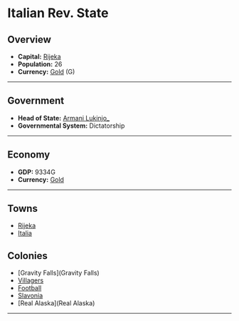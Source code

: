 # Italian Rev. State

## Overview

- **Capital:** [Rijeka](Rijeka)
- **Population:** 26
- **Currency:** [Gold](Gold) (G)

---

## Government

- **Head of State:** [Armani Lukinjo_](Lukinjo_)
- **Governmental System:** Dictatorship

---

## Economy

- **GDP:** 9334G
- **Currency:** [Gold](Gold)

---

## Towns

- [Rijeka](Rijeka)
- [Italia](Italia)

## Colonies

- [Gravity Falls](Gravity Falls)
- [Villagers](Villagers)
- [Football](Football)
- [Slavonia](Slavonia)
- [Real Alaska](Real Alaska)

---